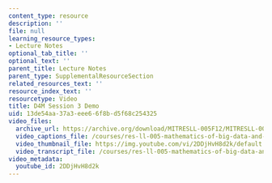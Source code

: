 ```yaml
---
content_type: resource
description: ''
file: null
learning_resource_types:
- Lecture Notes
optional_tab_title: ''
optional_text: ''
parent_title: Lecture Notes
parent_type: SupplementalResourceSection
related_resources_text: ''
resource_index_text: ''
resourcetype: Video
title: D4M Session 3 Demo
uid: 13de54aa-37a3-eee6-6f8b-d5f68c254325
video_files:
  archive_url: https://archive.org/download/MITRESLL-005F12/MITRESLL-005F12_L03_Demo_300k.mp4
  video_captions_file: /courses/res-ll-005-mathematics-of-big-data-and-machine-learning-january-iap-2020/d8766a444c145814b79e1fda9aa90362_2DDjHvH8d2k.vtt
  video_thumbnail_file: https://img.youtube.com/vi/2DDjHvH8d2k/default.jpg
  video_transcript_file: /courses/res-ll-005-mathematics-of-big-data-and-machine-learning-january-iap-2020/c39e7ab44d4681d43c7ec79ced43d08b_2DDjHvH8d2k.pdf
video_metadata:
  youtube_id: 2DDjHvH8d2k
---
```


